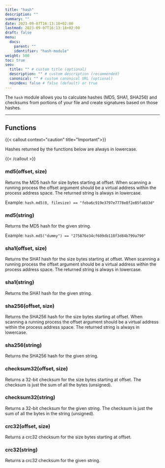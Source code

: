 ```yaml
---
title: "hash"
description: ""
summary: ""
date: 2023-09-07T16:13:18+02:00
lastmod: 2023-09-07T16:13:18+02:00
draft: false
menu:
  docs:
    parent: ""
    identifier: "hash-module"
weight: 500
toc: true
seo:
  title: "" # custom title (optional)
  description: "" # custom description (recommended)
  canonical: "" # custom canonical URL (optional)
  noindex: false # false (default) or true
---
```


The `hash` module allows you to calculate hashes (MD5, SHA1, SHA256) and
checksums from portions of your file and create signatures based on those
hashes.

-------

## Functions

{{< callout context="caution" title="Important">}}

Hashes returned by the functions below are always in lowercase.

{{< /callout >}}

### md5(offset, size)

Returns the MD5 hash for size bytes starting at offset. When scanning a running
process the offset argument should be a virtual address within the process
address space. The returned string is always in lowercase.

Example: `hash.md5(0, filesize) == "feba6c919e3797e7778e8f2e85fa033d"`

### md5(string)

Returns the MD5 hash for the given string.

Example: `hash.md5("dummy") == "275876e34cf609db118f3d84b799a790"`

### sha1(offset, size)

Returns the SHA1 hash for the size bytes starting at offset. When scanning a
running process the offset argument should be a virtual address within the
process address space. The returned string is always in lowercase.

### sha1(string)

Returns the SHA1 hash for the given string.

### sha256(offset, size)

Returns the SHA256 hash for the size bytes starting at offset. When scanning a
running process the offset argument should be a virtual address within the
process address space. The returned string is always in lowercase.

### sha256(string)

Returns the SHA256 hash for the given string.

### checksum32(offset, size)

Returns a 32-bit checksum for the size bytes starting at offset. The checksum is
just the sum of all the bytes (unsigned).

### checksum32(string)

Returns a 32-bit checksum for the given string. The checksum is just the sum of
all the bytes in the string (unsigned).

### crc32(offset, size)

Returns a crc32 checksum for the size bytes starting at offset.

### crc32(string)

Returns a crc32 checksum for the given string.